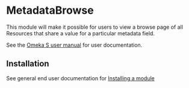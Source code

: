 # MetadataBrowse

This module will make it possible for users to view a browse page of all Resources that share a value for a particular metadata field.

See the [Omeka S user manual](http://omeka.org/s/docs/user-manual/modules/metadatabrowse/) for user documentation.

## Installation

See general end user documentation for [Installing a module](http://omeka.org/s/docs/user-manual/modules/#installing-modules)
